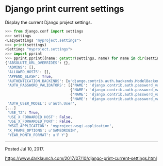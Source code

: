 # Django print current settings

Display the current Django project settings.

```python
>>> from django.conf import settings
>>> settings
<LazySettings "myproject.settings">
>>> print(settings)
<Settings "myproject.settings">
>>> import pprint
>>> pprint.pprint({name: getattr(settings, name) for name in dir(settings)})
{'ABSOLUTE_URL_OVERRIDES': {},
 'ADMINS': [],
 'ALLOWED_HOSTS': [],
 'APPEND_SLASH': True,
 'AUTHENTICATION_BACKENDS': [u'django.contrib.auth.backends.ModelBackend'],
 'AUTH_PASSWORD_VALIDATORS': [{'NAME': 'django.contrib.auth.password_validation.UserAttributeSimilarityValidator'},
                              {'NAME': 'django.contrib.auth.password_validation.MinimumLengthValidator'},
                              {'NAME': 'django.contrib.auth.password_validation.CommonPasswordValidator'},
                              {'NAME': 'django.contrib.auth.password_validation.NumericPasswordValidator'}],
 'AUTH_USER_MODEL': u'auth.User',
[...]
 'USE_TZ': True,
 'USE_X_FORWARDED_HOST': False,
 'USE_X_FORWARDED_PORT': False,
 'WSGI_APPLICATION': 'myproject.wsgi.application',
 'X_FRAME_OPTIONS': u'SAMEORIGIN',
 'YEAR_MONTH_FORMAT': u'F Y'}
```

---

Posted Jul 10, 2017.

https://www.darklaunch.com/2017/07/10/django-print-current-settings.html